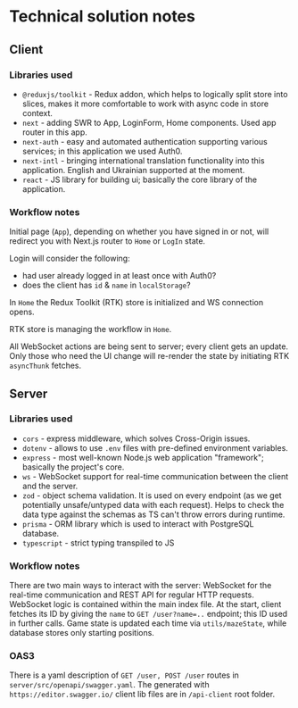 # Technical solution notes

## Client

### Libraries used

- `@reduxjs/toolkit` - Redux addon, which helps to logically split store into slices, makes it more comfortable to work with async code in store context.
- `next` - adding SWR to App, LoginForm, Home components. Used app router in this app.
- `next-auth` - easy and automated authentication supporting various services; in this application we used Auth0.
- `next-intl` - bringing international translation functionality into this application. English and Ukrainian supported at the moment.
- `react` - JS library for building ui; basically the core library of the application.

### Workflow notes

Initial page (`App`), depending on whether you have signed in or not, will redirect you with Next.js router to `Home` or `LogIn` state.

Login will consider the following:
- had user already logged in at least once with Auth0?
- does the client has `id` & `name` in `localStorage`?

In `Home` the Redux Toolkit (RTK) store is initialized and WS connection opens. 

RTK store is managing the workflow in `Home`. 

All WebSocket actions are being sent to server; every client gets an update. Only those who need the UI change will re-render the state by initiating RTK `asyncThunk` fetches.

## Server

### Libraries used

- `cors` - express middleware, which solves Cross-Origin issues.
- `dotenv` - allows to use `.env` files with pre-defined environment variables.
- `express` - most well-known Node.js web application "framework"; basically the project's core.
- `ws` - WebSocket support for real-time communication between the client and the server.
- `zod` - object schema validation. It is used on every endpoint (as we get
potentially unsafe/untyped data with each request). Helps to check the data type against the schemas as TS can't throw errors during runtime.
- `prisma` - ORM library which is used to interact with PostgreSQL database.
- `typescript` - strict typing transpiled to JS

### Workflow notes

There are two main ways to interact with the server: WebSocket for the real-time communication and REST API for regular HTTP requests. WebSocket logic is contained within the main index file. At the start, client fetches its ID by giving the `name` to `GET /user?name=..` endpoint; this ID used in further calls. Game state is updated each time via `utils/mazeState`, while database stores only starting positions.

### OAS3

There is a yaml description of `GET /user, POST /user` routes in `server/src/openapi/swagger.yaml`. The generated with `https://editor.swagger.io/` client lib files are in `/api-client` root folder.